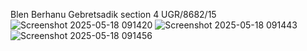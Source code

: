 Blen Berhanu Gebretsadik
section 4
UGR/8682/15
![Screenshot 2025-05-18 091420](https://github.com/user-attachments/assets/447fbd2c-8562-4179-bd8a-45b06929c9d3)
![Screenshot 2025-05-18 091443](https://github.com/user-attachments/assets/78233393-b466-4f24-9fc8-4a215c4423b9)
![Screenshot 2025-05-18 091456](https://github.com/user-attachments/assets/4c7771e2-77f4-4a41-bd23-294eb5435f46)
